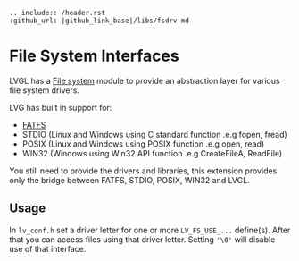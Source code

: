 ```eval_rst
.. include:: /header.rst 
:github_url: |github_link_base|/libs/fsdrv.md
```

# File System Interfaces

LVGL has a [File system](https://docs.lvgl.io/master/overview/file-system.html) module to provide an abstraction layer for various file system drivers.

LVG has built in support for:
- [FATFS](http://elm-chan.org/fsw/ff/00index_e.html)
- STDIO (Linux and Windows using C standard function .e.g fopen, fread)
- POSIX (Linux and Windows using POSIX function .e.g open, read)
- WIN32 (Windows using Win32 API function .e.g CreateFileA, ReadFile)

You still need to provide the drivers and libraries, this extension provides only the bridge between FATFS, STDIO, POSIX, WIN32 and LVGL.

## Usage

In `lv_conf.h` set a driver letter for one or more `LV_FS_USE_...` define(s). After that you can access files using that driver letter. Setting `'\0'` will disable use of that interface.  
